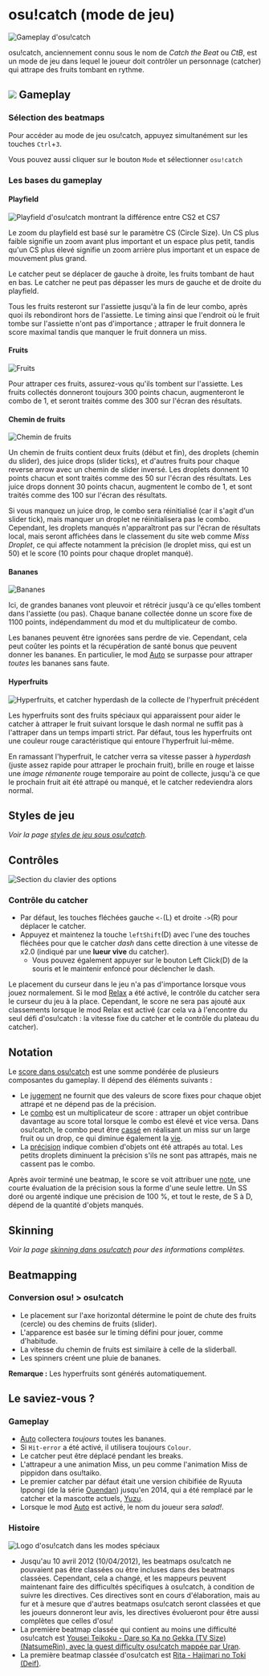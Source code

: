 # osu!catch (mode de jeu)

![Gameplay d'osu!catch](/wiki/shared/catch-gameplay.jpg "Interface d'osu!catch")

osu!catch, anciennement connu sous le nom de *Catch the Beat* ou *CtB*, est un mode de jeu dans lequel le joueur doit contrôler un personnage (catcher) qui attrape des fruits tombant en rythme.

## ![](/wiki/shared/mode/catch.png) Gameplay

### Sélection des beatmaps

Pour accéder au mode de jeu osu!catch, appuyez simultanément sur les touches `Ctrl`+`3`.

Vous pouvez aussi cliquer sur le bouton `Mode` et sélectionner `osu!catch`

### Les bases du gameplay

#### Playfield

![Playfield d'osu!catch montrant la différence entre CS2 et CS7](/wiki/shared/Catch_Playfield_27.jpg "La différence de playfield d'osu!catch selon le CS")

Le zoom du playfield est basé sur le paramètre CS (Circle Size). Un CS plus faible signifie un zoom avant plus important et un espace plus petit, tandis qu'un CS plus élevé signifie un zoom arrière plus important et un espace de mouvement plus grand.

Le catcher peut se déplacer de gauche à droite, les fruits tombant de haut en bas. Le catcher ne peut pas dépasser les murs de gauche et de droite du playfield.

Tous les fruits resteront sur l'assiette jusqu'à la fin de leur combo, après quoi ils rebondiront hors de l'assiette. Le timing ainsi que l'endroit où le fruit tombe sur l'assiette n'ont pas d'importance ; attraper le fruit donnera le score maximal tandis que manquer le fruit donnera un miss.

#### Fruits

![Fruits](/wiki/shared/Catch_fruits.jpg "Fruits d'osu!catch")

Pour attraper ces fruits, assurez-vous qu'ils tombent sur l'assiette. Les fruits collectés donneront toujours 300 points chacun, augmenteront le combo de 1, et seront traités comme des 300 sur l'écran des résultats.

#### Chemin de fruits

![Chemin de fruits](/wiki/shared/Catch_trails.jpg "Chemin de fruits d'osu!catch")

Un chemin de fruits contient deux fruits (début et fin), des droplets (chemin du slider), des juice drops (slider ticks), et d'autres fruits pour chaque reverse arrow avec un chemin de slider inversé. Les droplets donnent 10 points chacun et sont traités comme des 50 sur l'écran des résultats. Les juice drops donnent 30 points chacun, augmentent le combo de 1, et sont traités comme des 100 sur l'écran des résultats.

Si vous manquez un juice drop, le combo sera réinitialisé (car il s'agit d'un slider tick), mais manquer un droplet ne réinitialisera pas le combo. Cependant, les droplets manqués n'apparaîtront pas sur l'écran de résultats local, mais seront affichées dans le classement du site web comme *Miss Droplet*, ce qui affecte notamment la précision (le droplet miss, qui est un 50) et le score (10 points pour chaque droplet manqué).

#### Bananes

![Bananes](/wiki/shared/Catch_bananas.jpg "Bananes d'osu!catch")

Ici, de grandes bananes vont pleuvoir et rétrécir jusqu'à ce qu'elles tombent dans l'assiette (ou pas). Chaque banane collectée donne un score fixe de 1100 points, indépendamment du mod et du multiplicateur de combo.

Les bananes peuvent être ignorées sans perdre de vie. Cependant, cela peut coûter les points et la récupération de santé bonus que peuvent donner les bananes. En particulier, le mod [Auto](/wiki/Game_modifier/Auto) se surpasse pour attraper *toutes* les bananes sans faute.

#### Hyperfruits

![Hyperfruits, et catcher hyperdash de la collecte de l'hyperfruit précédent](/wiki/shared/Catch_hyperfruits.jpg "Hyperfruits d'osu!catch")

Les hyperfruits sont des fruits spéciaux qui apparaissent pour aider le catcher à attraper le fruit suivant lorsque le dash normal ne suffit pas à l'attraper dans un temps imparti strict. Par défaut, tous les hyperfruits ont une couleur rouge caractéristique qui entoure l'hyperfruit lui-même.

En ramassant l'hyperfruit, le catcher verra sa vitesse passer à *hyperdash* (juste assez rapide pour attraper le prochain fruit), brille en rouge et laisse une *image rémanente* rouge temporaire au point de collecte, jusqu'à ce que le prochain fruit ait été attrapé ou manqué, et le catcher redeviendra alors normal.

## Styles de jeu

*Voir la page [styles de jeu sous osu!catch](/wiki/Play_style#osu!catch).*

## Contrôles

![Section du clavier des options](/wiki/shared/Options_keyboard.jpg "Options Icône de saisie, section Clavier")

### Contrôle du catcher

- Par défaut, les touches fléchées gauche `<-`(L) et droite `->`(R) pour déplacer le catcher.
- Appuyez et maintenez la touche `leftShift`(D) avec l'une des touches fléchées pour que le catcher *dash* dans cette direction à une vitesse de x2.0 (indiqué par une **lueur vive** du catcher).
  - Vous pouvez également appuyer sur le bouton Left Click(D) de la souris et le maintenir enfoncé pour déclencher le dash.

Le placement du curseur dans le jeu n'a pas d'importance lorsque vous jouez normalement. Si le mod [Relax](/wiki/Game_modifier/Relax) a été activé, le contrôle du catcher sera le curseur du jeu à la place. Cependant, le score ne sera pas ajouté aux classements lorsque le mod Relax est activé (car cela va à l'encontre du seul défi d'osu!catch : la vitesse fixe du catcher et le contrôle du plateau du catcher).

## Notation

Le [score dans osu!catch](/wiki/Gameplay/Score/osu!catch) est une somme pondérée de plusieurs composantes du gameplay. Il dépend des éléments suivants :

- Le [jugement](/wiki/Gameplay/Judgement/osu!catch) ne fournit que des valeurs de score fixes pour chaque objet attrapé et ne dépend pas de la précision.
- Le [combo](/wiki/Gameplay/Combo_(score_multiplier)) est un multiplicateur de score : attraper un objet contribue davantage au score total lorsque le combo est élevé et vice versa. Dans osu!catch, le combo peut être [cassé](/wiki/Gameplay/Judgement/Combobreak) en réalisant un miss sur un large fruit ou un drop, ce qui diminue également la [vie](/wiki/Gameplay/Health).
- La [précision](/wiki/Gameplay/Accuracy#osu!catch) indique combien d'objets ont été attrapés au total. Les petits droplets diminuent la précision s'ils ne sont pas attrapés, mais ne cassent pas le combo.

Après avoir terminé une beatmap, le score se voit attribuer une [note](/wiki/Gameplay/Grade#osu!catch), une courte évaluation de la précision sous la forme d'une seule lettre. Un SS doré ou argenté indique une précision de 100 %, et tout le reste, de S à D, dépend de la quantité d'objets manqués.

## Skinning

*Voir la page [skinning dans osu!catch](/wiki/Skinning/osu!catch) pour des informations complètes.*

## Beatmapping

### Conversion osu! > osu!catch

- Le placement sur l'axe horizontal détermine le point de chute des fruits (cercle) ou des chemins de fruits (slider).
- L'apparence est basée sur le timing défini pour jouer, comme d'habitude.
- La vitesse du chemin de fruits est similaire à celle de la sliderball.
- Les spinners créent une pluie de bananes.

**Remarque :** Les hyperfruits sont générés automatiquement.

## Le saviez-vous ?

### Gameplay

- [Auto](/wiki/Game_modifier/Auto) collectera *toujours* toutes les bananes.
- Si `Hit-error` a été activé, il utilisera toujours `Colour`.
- Le catcher peut être déplacé pendant les breaks.
- L'attrapeur a une animation Miss, un peu comme l'animation Miss de pippidon dans osu!taiko.
- Le premier catcher par défaut était une version chibifiée de Ryuuta Ippongi (de la série [Ouendan](https://fr.wikipedia.org/wiki/Osu!_Tatakae!_%C5%8Cendan)) jusqu'en 2014, qui a été remplacé par le catcher et la mascotte actuels, [Yuzu](/wiki/Mascots#yuzu).
- Lorsque le mod [Auto](/wiki/Game_modifier/Auto) est activé, le nom du joueur sera *salad!*.

### Histoire

![Logo d'osu!catch dans les modes spéciaux](/wiki/shared/Ctb_logo.jpg "Logo Catch the Beat en mode spécial")

- Jusqu'au 10 avril 2012 (10/04/2012), les beatmaps osu!catch ne pouvaient pas être classées ou être incluses dans des beatmaps classées. Cependant, cela a changé, et les mappeurs peuvent maintenant faire des difficultés spécifiques à osu!catch, à condition de suivre les directives. Ces directives sont en cours d'élaboration, mais au fur et à mesure que d'autres beatmaps osu!catch seront classées et que les joueurs donneront leur avis, les directives évolueront pour être aussi complètes que celles d'osu!
- La première beatmap classée qui contient au moins une difficulté osu!catch est [Yousei Teikoku - Dare so Ka no Gekka (TV Size) (NatsumeRin), avec la guest difficulty osu!catch mappée par Uran](https://osu.ppy.sh/beatmapsets/13676).
- La première beatmap classée d'osu!catch est [Rita - Hajimari no Toki (Deif)](https://osu.ppy.sh/beatmapsets/91485).
